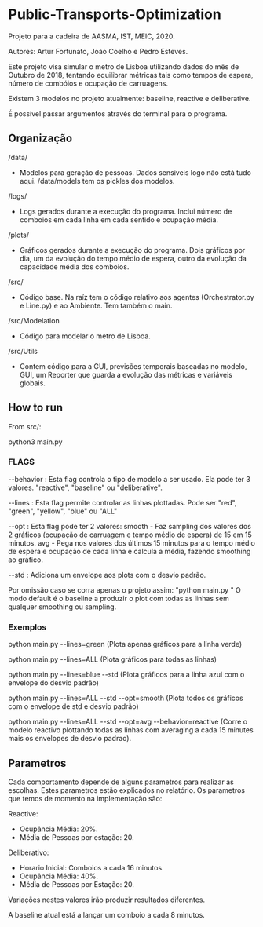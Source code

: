 # Public-Transports-Optimization
Projeto para a cadeira de AASMA, IST, MEIC, 2020.  

Autores: Artur Fortunato, João Coelho e Pedro Esteves.  

Este projeto visa simular o metro de Lisboa utilizando dados do mês de Outubro de 2018, tentando equilibrar métricas tais como tempos de espera, número de combóios e ocupação de carruagens.

Existem 3 modelos no projeto atualmente: baseline, reactive e deliberative.  

É possível passar argumentos através do terminal para o programa.  


## Organização
/data/  
- Modelos para geração de pessoas. Dados sensiveis logo não está tudo aqui.  /data/models tem os pickles dos modelos.  

/logs/
- Logs gerados durante a execução do programa. Inclui número de comboios em cada linha em cada sentido e ocupação média.  

/plots/
- Gráficos gerados durante a execução do programa. Dois gráficos por dia, um da evolução do tempo médio de espera, outro da evolução da capacidade média dos comboios.  

/src/
- Código base. Na raíz tem o código relativo aos agentes (Orchestrator.py e Line.py) e ao Ambiente. Tem também o main.  

/src/Modelation  
- Código para modelar o metro de Lisboa.  

/src/Utils  
- Contem código para a GUI, previsões temporais baseadas no modelo, GUI, um Reporter que guarda a evolução das métricas e variáveis globais.  


## How to run

From src/:  

python3 main.py

### FLAGS

--behavior : Esta flag controla o tipo de modelo a ser usado. Ela pode ter 3 valores. "reactive", "baseline" ou "deliberative".

--lines : Esta flag permite controlar as linhas plottadas. Pode ser "red", "green", "yellow", "blue" ou "ALL"  

--opt : 
    Esta flag pode ter 2 valores:
        smooth - Faz sampling dos valores dos 2 gráficos (ocupação de carruagem e tempo médio de espera) de 15 em 15 minutos.
        avg - Pega nos valores dos últimos 15 minutos para o tempo médio de espera e ocupação de cada linha e calcula a média, fazendo smoothing ao gráfico.

--std : Adiciona um envelope aos plots com o desvio padrão.

Por omissão caso se corra apenas o projeto assim: "python main.py " O modo default é o baseline a produzir o plot com todas as linhas sem qualquer smoothing ou sampling.

### Exemplos

python main.py --lines=green (Plota apenas gráficos para a linha verde)

python main.py --lines=ALL (Plota gráficos para todas as linhas)

python main.py --lines=blue --std (Plota gráficos para a linha azul com o envelope do desvio padrão)

python main.py --lines=ALL --std --opt=smooth (Plota todos os gráficos com o envelope de std e desvio padrão)

python main.py --lines=ALL --std --opt=avg --behavior=reactive (Corre o modelo reactivo plottando todas as linhas com averaging a cada 15 minutes mais os envelopes de desvio padrao).


## Parametros

Cada comportamento depende de alguns parametros para realizar as escolhas. Estes parametros estão explicados no relatório.
Os parametros que temos de momento na implementação são:

Reactive:
- Ocupância Média: 20%.  
- Média de Pessoas por estação: 20.  

Deliberativo:
- Horario Inicial: Comboios a cada 16 minutos.  
- Ocupância Média: 40%.
- Média de Pessoas por Estação: 20.

Variações nestes valores irão produzir resultados diferentes.

A baseline atual está a lançar um comboio a cada 8 minutos.

